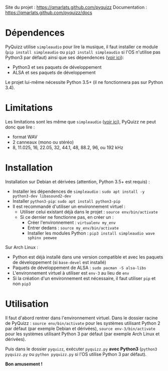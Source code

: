 Site du projet : https://qmarlats.github.com/pyquizz
Documentation : https://qmarlats.github.com/pyquizz/docs

# Dépendences

PyQuizz utilise `simpleaudio` pour lire la musique, il faut installer ce module (`pip install simpleaudio` ou `pip3 install simpleaudio` si l'OS n'utilise pas Python3 par défaut) ainsi que ses dépendences ([voir ici](http://simpleaudio.readthedocs.io/en/latest/installation.html)):

* Python3 et ses paquets de développement
* ALSA et ses paquets de développement

Le projet lui-même nécessite Python 3.5+ (il ne fonctionnera pas sur Python 3.4).

# Limitations

Les limitations sont les même que `simpleaudio` ([voir ici](http://simpleaudio.readthedocs.io/en/latest/capabilities.html)), PyQuizz ne peut donc que lire :

* format WAV
* 2 canneaux (mono ou stéréo)
* 8, 11.025, 16, 22.05, 32, 44.1, 48, 88.2, 96, ou 192 kHz

# Installation

Installation sur Debian et dérivées (attention, Python 3.5+ est requis) :

* Installer les dépendences de `simpleaudio` : `sudo apt install -y python3-dev libasound2-dev`
* Installer `python3-pip`: `sudo apt install python3-pip`
* Il est recommandé d'utiliser un environnement virtuel :
  * Utiliser celui existant déjà dans le projet : `source env/bin/activate`
  * Si ce dernier ne fonctionne pas, en créer un :
    * Créer l'environnement : `virtualenv my_env`
    * Entrer dedans : `source my_env/bin/activate`
    * Installer les modules Python : `pip3 install simpleaudio wave sphinx peewee`

Sur Arch Linux :

* Python est déjà installé dans une version compatible et avec les paquets de développement (si `base-devel` est installé)
* Paquets de développement de ALSA : `sudo pacman -S alsa-libs`
* L'environnement virtuel à utiliser est `env-3` au lieu de `env`
* Si la création d'un environnement est nécessaire, il faut utiliser `pip` et non `pip3`

# Utilisation

Il faut d'abord rentrer dans l'environnement virtuel. Dans le dossier racine de PyQuizz : `source env/bin/activate` pour les systèmes utilisant Python 2 par défaut (par exemple Debian et dérivées), `source env-3/bin/activate` pour les systèmes utilisant Python 3 par défaut (par exemple Arch Linux et dérivées).

Puis dans le dossier `pyquizz`, exécuter `pyquizz.py` **avec Python3** (`python3 pyquizz.py` ou `python pyquizz.py` si l'OS utilise Python 3 par défaut).

**Bon amusement !**

